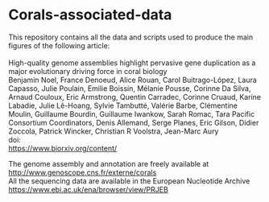 # Corals-associated-data
This repository contains all the data and scripts used to produce the main figures of the following article:<br>
<br>
High-quality genome assemblies highlight pervasive gene duplication as a major evolutionary driving force in coral biology<br> 
Benjamin Noel, France Denoeud, Alice Rouan, Carol Buitrago-López, Laura Capasso, Julie Poulain, Emilie Boissin, Mélanie Pousse, Corinne Da Silva, Arnaud Couloux, Eric Armstrong, Quentin Carradec, Corinne Cruaud, Karine Labadie, Julie Lê-Hoang, Sylvie Tambutté, Valérie Barbe, Clémentine Moulin, Guillaume Bourdin, Guillaume Iwankow, Sarah Romac, Tara Pacific Consortium Coordinators, Denis Allemand, Serge Planes, Eric Gilson, Didier Zoccola, Patrick Wincker, Christian R Voolstra, Jean-Marc Aury
<br>
doi: <br>
https://www.biorxiv.org/content/<br>

The genome assembly and annotation are freely available at http://www.genoscope.cns.fr/externe/corals<br>
All the sequencing data are available in the European Nucleotide Archive https://www.ebi.ac.uk/ena/browser/view/PRJEB<br>
